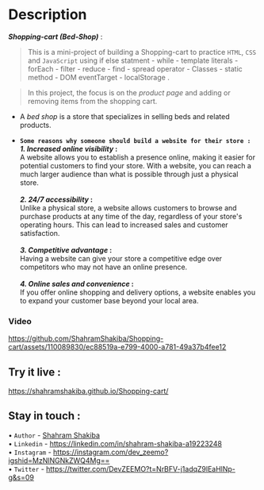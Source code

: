 # Description
**_Shopping-cart (Bed-Shop)_** :<br/>
  > This is a mini-project of building a Shopping-cart to practice `HTML`, `CSS` and `JavaScript` using if else statment - while - template literals - forEach - filter - reduce - find - spread operator - Classes - static method - DOM eventTarget - localStorage .  <br/>

  > In this project, the focus is on the _product page_ and adding or removing items from the shopping cart. <br/>

- A _bed shop_ is a store that specializes in selling beds and related products. <br/>

- **`Some reasons why someone should build a website for their store :`**<br/>
**_1. Increased online visibility_ :**<br/>
A website allows you to establish a presence online, making it easier for potential customers to find your store. With a website, you can reach a much larger audience than what is possible through just a physical store.<br/><br/>
**_2. 24/7 accessibility_ :**<br/>
Unlike a physical store, a website allows customers to browse and purchase products at any time of the day, regardless of your store's operating hours. This can lead to increased sales and customer satisfaction.<br/><br/>
**_3. Competitive advantage_ :**<br/>
Having a website can give your store a competitive edge over competitors who may not have an online presence. <br/><br/>
**_4. Online sales and convenience_ :**<br/>
If you offer online shopping and delivery options, a website enables you to expand your customer base beyond your local area. 

### Video


https://github.com/ShahramShakiba/Shopping-cart/assets/110089830/ec88519a-e799-4000-a781-49a37b4fee12



## Try it live :
https://shahramshakiba.github.io/Shopping-cart/

 ## Stay in touch :
 • ` Author ` - <a href="https://t.me/DevZEEMO">Shahram Shakiba</a> <br/>
 • ` Linkedin ` - https://linkedin.com/in/shahram-shakiba-a19223248 <br/>
 • ` Instagram ` - https://instagram.com/dev_zeemo?igshid=MzNlNGNkZWQ4Mg== <br/>
  • `Twitter` - https://twitter.com/DevZEEMO?t=NrBFV-j1adqZ9lEaHlNp-g&s=09

